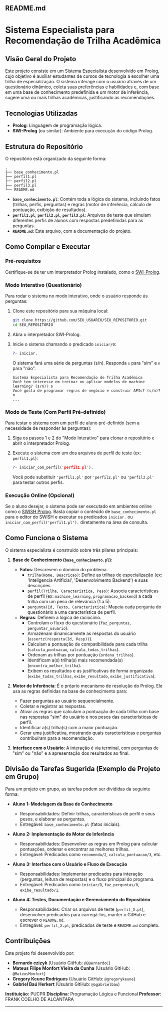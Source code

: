 ## README.md

# Sistema Especialista para Recomendação de Trilha Acadêmica

## Visão Geral do Projeto

Este projeto consiste em um Sistema Especialista desenvolvido em Prolog, cujo objetivo é auxiliar estudantes de cursos de tecnologia a escolher uma trilha de especialização. O sistema interage com o usuário através de um questionário dinâmico, coleta suas preferências e habilidades e, com base em uma base de conhecimento predefinida e um motor de inferência, sugere uma ou mais trilhas acadêmicas, justificando as recomendações.

## Tecnologias Utilizadas

*   **Prolog**: Linguagem de programação lógica.
*   **SWI-Prolog** (ou similar): Ambiente para execução do código Prolog.

## Estrutura do Repositório

O repositório está organizado da seguinte forma:

```
.
├── base_conhecimento.pl
├── perfil1.pl
├── perfil2.pl
├── perfil3.pl
└── README.md
```

*   **`base_conhecimento.pl`**: Contém toda a lógica do sistema, incluindo fatos (trilhas, perfis, perguntas) e regras (motor de inferência, cálculo de pontuação, exibição de resultados).
*   **`perfil1.pl`**, **`perfil2.pl`**, **`perfil3.pl`**: Arquivos de teste que simulam diferentes perfis de alunos com respostas predefinidas para as perguntas.
*   **`README.md`**: Este arquivo, com a documentação do projeto.

## Como Compilar e Executar

### Pré-requisitos

Certifique-se de ter um interpretador Prolog instalado, como o [SWI-Prolog](https://www.swi-prolog.org/download/stable).

### Modo Interativo (Questionário)

Para rodar o sistema no modo interativo, onde o usuário responde às perguntas:

1.  Clone este repositório para sua máquina local:
    ```bash
    git clone https://github.com/SEU_USUARIO/SEU_REPOSITORIO.git
    cd SEU_REPOSITORIO
    ```
2.  Abra o interpretador SWI-Prolog.
3.  Inicie o sistema chamando o predicado `iniciar/0`:
    ```prolog
    ?- iniciar.
    ```
    O sistema fará uma série de perguntas (s/n). Responda `s` para "sim" e `n` para "não".
    
    ```
    Sistema Especialista para Recomendação de Trilha Acadêmica
    Você tem interesse em treinar ou aplicar modelos de machine learning? (s/n)? s
    Você gosta de programar regras de negócio e construir APIs? (s/n)? n
    ...
    ```

### Modo de Teste (Com Perfil Pré-definido)

Para testar o sistema com um perfil de aluno pré-definido (sem a necessidade de responder às perguntas):

1.  Siga os passos 1 e 2 do "Modo Interativo" para clonar o repositório e abrir o interpretador Prolog.

2.  Execute o sistema com um dos arquivos de perfil de teste (ex: `perfil1.pl`):
    ```prolog
    ?- iniciar_com_perfil('perfil1.pl').
    ```
    Você pode substituir `'perfil1.pl'` por `'perfil2.pl'` ou `'perfil3.pl'` para testar outros perfis.

### Execução Online (Opcional)

Se o aluno desejar, o sistema pode ser executado em ambientes online como o [SWISH Prolog](https://swish.swi-prolog.org/). Basta copiar o conteúdo de `base_conhecimento.pl` para o editor do SWISH e executar os predicados `iniciar.` ou `iniciar_com_perfil('perfil1.pl').` diretamente na área de consulta.

## Como Funciona o Sistema

O sistema especialista é construído sobre três pilares principais:

1.  **Base de Conhecimento (`base_conhecimento.pl`)**:
    *   **Fatos**: Descrevem o domínio do problema.
        *   `trilha(Nome, Descricao)`: Define as trilhas de especialização (ex: 'Inteligencia Artificial', 'Desenvolvimento Backend') e suas descrições.
        *   `perfil(Trilha, Caracteristica, Peso)`: Associa características de perfil (ex: `machine_learning`, `programacao_backend`) a cada trilha com um peso de relevância (1 a 5).
        *   `pergunta(Id, Texto, Caracteristica)`: Mapeia cada pergunta do questionário a uma característica de perfil.
    *   **Regras**: Definem a lógica de raciocínio.
        *   Controlam o fluxo do questionário (`faz_perguntas`, `perguntar_usuario`).
        *   Armazenam dinamicamente as respostas do usuário (`assertz(resposta(Id, Resp))`).
        *   Calculam a pontuação de compatibilidade para cada trilha (`calcula_pontuacao`, `calcula_todas_trilhas`).
        *   Ordenam as trilhas por pontuação (`ordena_trilhas`).
        *   Identificam a(s) trilha(s) mais recomendada(s) (`encontra_melhor_trilha`).
        *   Exibem os resultados e as justificativas de forma organizada (`exibe_todas_trilhas`, `exibe_resultado`, `exibe_justificativa`).

2.  **Motor de Inferência**: É o próprio mecanismo de resolução do Prolog. Ele usa as regras definidas na base de conhecimento para:
    *   Fazer perguntas ao usuário sequencialmente.
    *   Coletar e registrar as respostas.
    *   Ativar as regras que calculam a pontuação de cada trilha com base nas respostas "sim" do usuário e nos pesos das características de perfil.
    *   Identificar a(s) trilha(s) com a maior pontuação.
    *   Gerar uma justificativa, mostrando quais características e perguntas contribuíram para a recomendação.

3.  **Interface com o Usuário**: A interação é via terminal, com perguntas de "sim" ou "não" e a apresentação dos resultados ao final.

## Divisão de Tarefas Sugerida (Exemplo de Projeto em Grupo)

Para um projeto em grupo, as tarefas podem ser divididas da seguinte forma:

*   **Aluno 1: Modelagem da Base de Conhecimento**
    *   Responsabilidades: Definir trilhas, características de perfil e seus pesos, e elaborar as perguntas.
    *   Entregável: `base_conhecimento.pl` (fatos iniciais).

*   **Aluno 2: Implementação do Motor de Inferência**
    *   Responsabilidades: Desenvolver as regras em Prolog para calcular pontuações, ordenar e encontrar as melhores trilhas.
    *   Entregável: Predicados como `recomenda/2`, `calcula_pontuacao/3`, etc.

*   **Aluno 3: Interface com o Usuário e Fluxo de Execução**
    *   Responsabilidades: Implementar predicados para interação (perguntas, leitura de respostas) e o fluxo principal do programa.
    *   Entregável: Predicados como `iniciar/0`, `faz_perguntas/0`, `exibe_resultado/1`.

*   **Aluno 4: Testes, Documentação e Gerenciamento do Repositório**
    *   Responsabilidades: Criar os arquivos de teste (`perfil_X.pl`), desenvolver predicados para carregá-los, manter o GitHub e escrever o `README.md`.
    *   Entregável: `perfil_X.pl`, predicados de teste e `README.md` completo.

## Contribuições

Este projeto foi desenvolvido por:

*   **Bernardo czizyk** (Usuário GitHub: `@BBernardoC`)
*   **Mateus Filipe Monfort Vieira da Cunha** (Usuário GitHub: `@MateusMonfort`)
*   **Gregory Keune Rodrigues** (Usuário GitHub: `@gregorykeune`)
*   **Gabriel Baú Herkert** (Usuário GitHub: `@ogabrielbau`)

**Instituição:** PUCPR
**Disciplina:** Programação Lógica e Funcional
**Professor:** FRANK COELHO DE ALCANTARA


---
